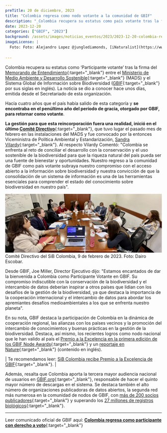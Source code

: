 ```yaml
---
preTitle: 20 de diciembre, 2023
title: "Colombia regresa como nodo votante a la comunidad de GBIF"
description: "_Colombia recupera su estatus como país votante tras la firma del Memorando de Entendimiento  entre el Ministerio de Medio Ambiente y Desarrollo Sostenible y GBIF._"
date: 2023-12-20
categories: ["GBIF", "2023"]
background: /assets/images/noticias_eventos/2023/2023-12-20-colombia-regresa-con-voto-gbif.jpg
imageLicense: |
  Foto: Foto: Alejandro Lopez @junglediamonds, [iNaturalist](https://www.gbif.org/es/occurrence/4046437878){:target="_blank"}.

---
```


Colombia recupera su estatus como ‘Participante votante’ tras la firma del [Memorando de Entendimiento](https://www.gbif.org/es/mou){:target="_blank"}  entre el [Ministerio de Medio Ambiente y Desarrollo Sostenible](https://www.minambiente.gov.co/){:target="_blank"} (MADS) y el Sistema Global de Información sobre Biodiversidad ([GBIF](https://www.gbif.org/){:target="_blank"} por sus siglas en inglés). La noticia se dio a conocer hace unos días, emitida desde el Secretariado de esta organización.

Hacía cuatro años que el país había salido de esta categoría y **se encontraba en el penúltimo año del período de gracia, otorgado por GBIF, para retornar como votante**.

**La gestión para que esta reincorporación fuera una realidad, inició en el último [Comité Directivo](https://biodiversidad.co/acercade/gobernanza/comite-directivo/)**{:target="_blank"}, que tuvo lugar el pasado mes de febrero en las instalaciones del MADS y fue convocado por la entonces Viceministra de Política Ambiental y Estandarización, [Sandra Vilardy](https://www.minambiente.gov.co/comunicado-a-la-opinion-publica-4/){:target="_blank"}. Al respecto Vilardy Comentó: "Colombia se enfrenta al reto de conciliar el desarrollo con la conservación y el uso sostenible de la biodiversidad para que la riqueza natural del país pueda ser una fuente de bienestar y oportunidades. Nuestro regreso a la comunidad de GBIF como país votante subraya nuestro compromiso con el acceso abierto a la información sobre biodiversidad y nuestra convicción de que la consolidación de un sistema de información es una de las herramientas esenciales para comprender el estado del conocimiento sobre biodiversidad en nuestro país".

![Comité Directivo del SiB Colombia, 9 de febrero de 2023. Foto: Dairo Escobar.](/assets/images/noticias_eventos/2023/2023-12-20-CD-SiB-2023.jpg)
Comité Directivo del SiB Colombia, 9 de febrero de 2023. Foto: Dairo Escobar. 

Desde GBIF, Joe Miller, Director Ejecutivo dijo: "Estamos encantados de dar la bienvenida a Colombia como Participante Votante en GBIF. Su compromiso indiscutible con la conservación de la biodiversidad y el intercambio de datos deberían inspirar a otros países que lidian con los desafíos de la gestión de la biodiversidad, ya que destaca la importancia de la cooperación internacional y el intercambio de datos para abordar los apremiantes desafíos medioambientales a los que se enfrenta nuestro planeta".

En su nota, GBIF destaca la participación de Colombia en la dinámica de cooperación regional, las alianzas con los países vecinos y la promoción del intercambio de conocimientos y buenas prácticas en la gestión de la biodiversidad. Destaca, así mismo, los recientes logros como nodo nacional que le han valido al país el [Premio a la Excelencia en la primera edición de los GBIF Node Awards](https://www.gbif.org/es/news/31rB8LbbU9hli0tXAzruzU/sib-colombia-y-nlbif-brillan-en-la-primera-edicion-de-los-premios-para-los-nodos-de-gbif){:target="_blank"} y un [reportaje en Nature](https://www.nature.com/immersive/d41586-023-02300-6/index.html){:target="_blank"} (contenido en inglés).

| Te recomendamos leer: [SiB Colombia recibe Premio a la Excelencia de GBIF](https://biodiversidad.co/post/2023/premio-excelencia-gbif/){:target="_blank"}. |

Además, resalta que Colombia aporta la tercera mayor audiencia nacional de usuarios en [GBIF.org](https://www.gbif.org/es/){:target="_blank"}, responsable de hacer el quinto mayor número de descargas en el sistema. Se destaca también el alto número de organizaciones publicadoras de datos abiertos, la segunda red más numerosa en la comunidad de nodos de GBIF, con [más de 200 socios publicadores](https://www.gbif.org/es/publisher/search?country=CO){:target="_blank"} y superando los [27 millones de registros biológicos](https://biodiversidad.co/data/){:target="_blank"}. 


---

Leer comunicado oficial de GBIF aquí: **[Colombia regresa como participante con derecho a voto](https://www.gbif.org/es/news/MmGnSLa5GZBaMMJhsZWye/colombia-regresa-como-participante-con-derecho-a-voto)**{:target="_blank"}
